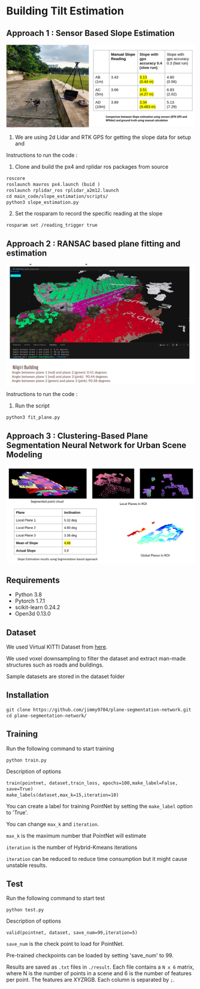 # Building Tilt Estimation 

## Approach 1 : Sensor Based Slope Estimation 
![fig1](./images/slope.png)

1. We are using 2d Lidar and RTK GPS for getting the slope data for setup and 

Instructions to run the code : 
1. Clone and build the px4 and rplidar ros packages from source

```
roscore
roslaunch mavros px4.launch (buid )
roslaunch rplidar_ros rplidar_a2m12.launch
cd main_code/slope_estimation/scripts/
python3 slope_estimation.py
```

2. Set the rosparam to record the specific reading at the slope

```
rosparam set /reading_trigger true
```

## Approach 2 : RANSAC based plane fitting and estimation

![fig1](./images/ransac.png)


Instructions to run the code : 
1. Run the script 

```
python3 fit_plane.py
```

## Approach 3 : Clustering-Based Plane Segmentation Neural Network for Urban Scene Modeling

![fig1](./images/result3.png)


## Requirements
* Python 3.8
* Pytorch 1.7.1
* scikit-learn 0.24.2
* Open3d 0.13.0

## Dataset

We used Virtual KITTI Dataset from <a href="https://github.com/VisualComputingInstitute/vkitti3D-dataset" target="_blank">here</a>. 

We used voxel downsampling to filter the dataset and extract man-made structures such as roads and buildings.

Sample datasets are stored in the dataset folder

## Installation
```
git clone https://github.com/jimmy9704/plane-segmentation-network.git
cd plane-segmentation-network/
```


## Training
Run the following command to start training
```
python train.py 
```
Description of options
```
train(pointnet, dataset,train_loss, epochs=100,make_label=False, save=True)
make_labels(dataset,max_k=15,iteration=10)
```
You can create a label for training PointNet by setting the ```make_label``` option to 'True'.

You can change ```max_k``` and ```iteration```.

```max_k``` is the maximum number that PointNet will estimate

```iteration``` is the number of Hybrid-Kmeans iterations

```iteration``` can be reduced to reduce time consumption but it might cause unstable results.

## Test
Run the following command to start test
```
python test.py
```
Description of options
```
valid(pointnet, dataset, save_num=99,iteration=5)
```
```save_num``` is the check point to load for PointNet.


Pre-trained checkpoints can be loaded by setting 'save_num' to 99.

Results are saved as ```.txt``` files in ```./result```. Each file contains a ```N x 6``` matrix, where N is the number of points in a scene and 6 is the number of features per point. The features are XYZRGB. Each column is separated by ```;```.


